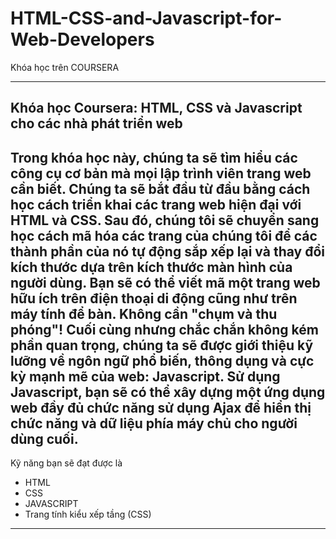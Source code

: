 # HTML-CSS-and-Javascript-for-Web-Developers
Khóa học trên COURSERA


---------------------------------------------------------------------
Khóa học Coursera: HTML, CSS và Javascript cho các nhà phát triển web
---------------------------------------------------------------------

Trong khóa học này, chúng ta sẽ tìm hiểu các công cụ cơ bản mà mọi lập trình viên trang web cần biết. Chúng ta sẽ bắt đầu từ đầu bằng cách học cách triển khai các trang web hiện đại với HTML và CSS. Sau đó, chúng tôi sẽ chuyển sang học cách mã hóa các trang của chúng tôi để các thành phần của nó tự động sắp xếp lại và thay đổi kích thước dựa trên kích thước màn hình của người dùng. Bạn sẽ có thể viết mã một trang web hữu ích trên điện thoại di động cũng như trên máy tính để bàn. Không cần "chụm và thu phóng"! Cuối cùng nhưng chắc chắn không kém phần quan trọng, chúng ta sẽ được giới thiệu kỹ lưỡng về ngôn ngữ phổ biến, thông dụng và cực kỳ mạnh mẽ của web: Javascript. Sử dụng Javascript, bạn sẽ có thể xây dựng một ứng dụng web đầy đủ chức năng sử dụng Ajax để hiển thị chức năng và dữ liệu phía máy chủ cho người dùng cuối.
 ---------------
 
 Kỹ năng bạn sẽ đạt được là 
 - HTML 
 - CSS
 - JAVASCRIPT 
 - Trang tính kiểu xếp tầng (CSS)
--------------------------

